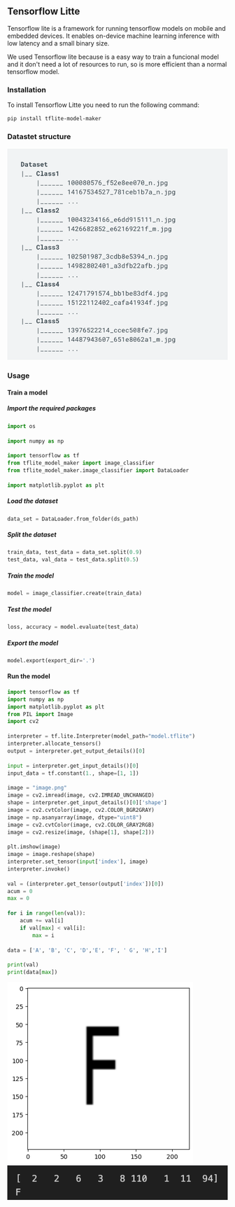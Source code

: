 ## Tensorflow Litte

Tensorflow lite is a framework for running tensorflow models on mobile and embedded devices. It enables on-device machine learning inference with low latency and a small binary size. 

We used Tensorflow lite because is a easy way to train a funcional model and it don't need a lot of resources to run, so is more efficient than a normal tensorflow model.

### Installation

To install Tensorflow Litte you need to run the following command:

```bash
pip install tflite-model-maker
```
### Datastet structure
![dataset structure](../../assets/LARC/dataset.png)

### Usage

#### Train a model


##### Import the required packages

```python
import os

import numpy as np

import tensorflow as tf
from tflite_model_maker import image_classifier
from tflite_model_maker.image_classifier import DataLoader

import matplotlib.pyplot as plt
```

##### Load the dataset

```python
data_set = DataLoader.from_folder(ds_path)
```

##### Split the dataset

```python
train_data, test_data = data_set.split(0.9)
test_data, val_data = test_data.split(0.5)
```

##### Train the model

```python
model = image_classifier.create(train_data)
```

##### Test the model

```python
loss, accuracy = model.evaluate(test_data)
```

##### Export the model

```python
model.export(export_dir='.')
```
#### Run the model 
```python
import tensorflow as tf
import numpy as np
import matplotlib.pyplot as plt
from PIL import Image
import cv2

interpreter = tf.lite.Interpreter(model_path="model.tflite")
interpreter.allocate_tensors()
output = interpreter.get_output_details()[0]  

input = interpreter.get_input_details()[0]
input_data = tf.constant(1., shape=[1, 1])

image = "image.png"
image = cv2.imread(image, cv2.IMREAD_UNCHANGED)
shape = interpreter.get_input_details()[0]['shape']
image = cv2.cvtColor(image, cv2.COLOR_BGR2GRAY)
image = np.asanyarray(image, dtype="uint8")
image = cv2.cvtColor(image, cv2.COLOR_GRAY2RGB) 
image = cv2.resize(image, (shape[1], shape[2])) 

plt.imshow(image)
image = image.reshape(shape)
interpreter.set_tensor(input['index'], image)
interpreter.invoke()

val = (interpreter.get_tensor(output['index'])[0])
acum = 0
max = 0
    
for i in range(len(val)):
    acum += val[i]
    if val[max] < val[i]:
        max = i

data = ['A', 'B', 'C', 'D','E', 'F', ' G', 'H','I']

print(val)
print(data[max])

```

![F](../../assets/LARC/F.png) ![Stats](../../assets/LARC/stats.png) 